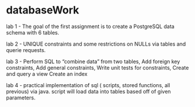 # databaseWork

lab 1 - The goal of the first assignment is to create a PostgreSQL data schema with 6 tables. 


lab 2 - UNIQUE	constraints	and	some	restrictions	on	NULLs via tables and querie requests.



lab 3 - Perform SQL to “combine data” from two tables, Add foreign key constraints, Add general constraints, Write unit tests for constraints, Create and query a view
Create an index


lab 4 - practical implementation of sql ( scripts, stored functions, all previous) via java. script will load data into tables based off of given parameters. 

